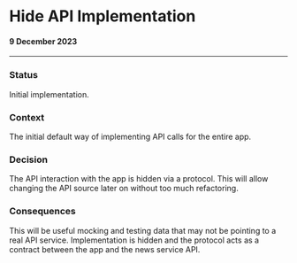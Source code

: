#  Hide API Implementation
#### 9 December 2023
---

### Status
Initial implementation.

### Context
The initial default way of implementing API calls for the entire app.

### Decision
The API interaction with the app is hidden via a protocol. This will allow changing the API source later on without too much refactoring. 

### Consequences
This will be useful mocking and testing data that may not be pointing to a real API service. Implementation is hidden and the protocol acts as a contract between the app and the news service API.
